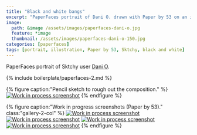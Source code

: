 ```yaml
---
title: "Black and white bangs"
excerpt: "PaperFaces portrait of Dani O. drawn with Paper by 53 on an iPad."
image: 
  path: &image /assets/images/paperfaces-dani-o.jpg 
  feature: *image
  thumbnail: /assets/images/paperfaces-dani-o-150.jpg
categories: [paperfaces]
tags: [portrait, illustration, Paper by 53, Sktchy, black and white]
---
```


PaperFaces portrait of Sktchy user [Dani O](http://sktchy.com/BVa6DC ).

{% include boilerplate/paperfaces-2.md %}

{% figure caption:"Pencil sketch to rough out the composition." %}
[![Work in process screenshot](/assets/images/paperfaces-dani-o-process-1-750.jpg)](/assets/images/paperfaces-dani-o-process-1-lg.jpg)
{% endfigure %}

{% figure caption:"Work in progress screenshots (Paper by 53)." class:"gallery-2-col" %}
[![Work in process screenshot](/assets/images/paperfaces-dani-o-process-2-600.jpg)](/assets/images/paperfaces-dani-o-process-2-lg.jpg)
[![Work in process screenshot](/assets/images/paperfaces-dani-o-process-3-600.jpg)](/assets/images/paperfaces-dani-o-process-3-lg.jpg)
[![Work in process screenshot](/assets/images/paperfaces-dani-o-process-4-600.jpg)](/assets/images/paperfaces-dani-o-process-4-lg.jpg)
[![Work in process screenshot](/assets/images/paperfaces-dani-o-process-5-600.jpg)](/assets/images/paperfaces-dani-o-process-5-lg.jpg)
{% endfigure %}
